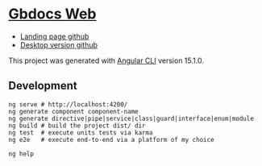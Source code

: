 # [Gbdocs Web](https://github.com/chris56974/gbdocs-web)

- [Landing page github](https://github.com/chris56974/gbdocs-landing)
- [Desktop version github](https://github.com/chris56974/gbdocs)

This project was generated with [Angular CLI](https://github.com/angular/angular-cli) version 15.1.0.

## Development

```shell
ng serve # http://localhost:4200/
ng generate component component-name
ng generate directive|pipe|service|class|guard|interface|enum|module
ng build # build the project dist/ dir
ng test  # execute units tests via karma
ng e2e   # execute end-to-end via a platform of my choice

ng help 
```
